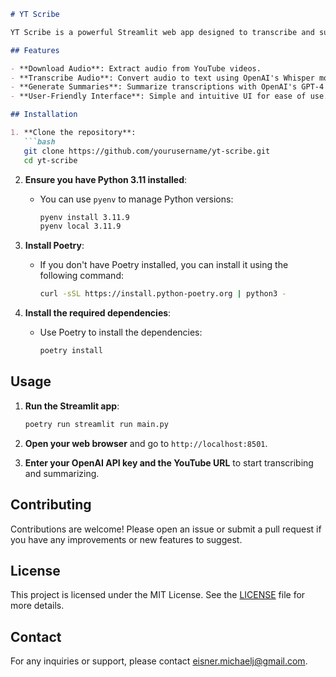 
```markdown
# YT Scribe

YT Scribe is a powerful Streamlit web app designed to transcribe and summarize YouTube videos using OpenAI's Whisper and GPT-4 models. This tool allows users to easily extract insights and summaries from video content with a user-friendly interface.

## Features

- **Download Audio**: Extract audio from YouTube videos.
- **Transcribe Audio**: Convert audio to text using OpenAI's Whisper model.
- **Generate Summaries**: Summarize transcriptions with OpenAI's GPT-4 model.
- **User-Friendly Interface**: Simple and intuitive UI for ease of use.

## Installation

1. **Clone the repository**:
   ```bash
   git clone https://github.com/yourusername/yt-scribe.git
   cd yt-scribe
   ```

2. **Ensure you have Python 3.11 installed**:
   - You can use `pyenv` to manage Python versions:
     ```bash
     pyenv install 3.11.9
     pyenv local 3.11.9
     ```

3. **Install Poetry**:
   - If you don't have Poetry installed, you can install it using the following command:
     ```bash
     curl -sSL https://install.python-poetry.org | python3 -
     ```

4. **Install the required dependencies**:
   - Use Poetry to install the dependencies:
     ```bash
     poetry install
     ```

## Usage

1. **Run the Streamlit app**:
   ```bash
   poetry run streamlit run main.py
   ```

2. **Open your web browser** and go to `http://localhost:8501`.

3. **Enter your OpenAI API key and the YouTube URL** to start transcribing and summarizing.

## Contributing

Contributions are welcome! Please open an issue or submit a pull request if you have any improvements or new features to suggest.

## License

This project is licensed under the MIT License. See the [LICENSE](LICENSE) file for more details.

## Contact

For any inquiries or support, please contact eisner.michaelj@gmail.com.
```
